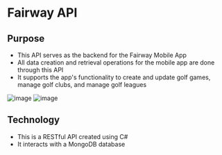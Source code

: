 # Fairway API
## Purpose
- This API serves as the backend for the Fairway Mobile App
- All data creation and retrieval operations for the mobile app are done through this API
- It supports the app's functionality to create and update golf games, manage golf clubs, and manage golf leagues

![image](https://github.com/user-attachments/assets/57d7f18f-8f54-4385-b4d1-a80e5ba433f8)
![image](https://github.com/user-attachments/assets/d19946d2-1817-4181-857a-a2e9f778eeef)

## Technology
- This is a RESTful API created using C#
- It interacts with a MongoDB database
  
